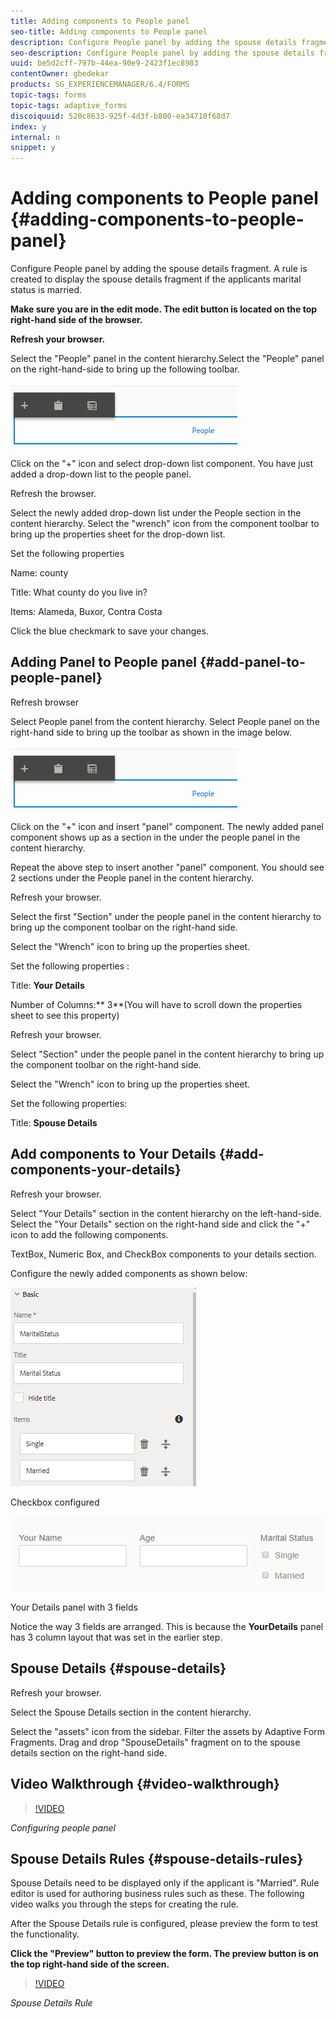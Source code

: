 ```yaml
---
title: Adding components to People panel
seo-title: Adding components to People panel
description: Configure People panel by adding the spouse details fragment. A rule is created to display the spouse details fragment if the applicants marital status is married.
seo-description: Configure People panel by adding the spouse details fragment. A rule is created to display the spouse details fragment if the applicants marital status is married.
uuid: be5d2cff-797b-44ea-90e9-2423f1ec8983
contentOwner: gbedekar
products: SG_EXPERIENCEMANAGER/6.4/FORMS
topic-tags: forms
topic-tags: adaptive_forms
discoiquuid: 520c8633-925f-4d3f-b800-ea34710f68d7
index: y
internal: n
snippet: y
---
```


# Adding components to People panel {#adding-components-to-people-panel}

Configure People panel by adding the spouse details fragment. A rule is created to display the spouse details fragment if the applicants marital status is married.


**Make sure you are in the edit mode. The edit button is located on the top right-hand side of the browser.**

**Refresh your browser.**

Select the "People" panel in the content hierarchy.Select the "People" panel on the right-hand-side to bring up the following toolbar.

![peoplepanel](assets/addingcomponentstopeoplepanel.png)

Click on the "+" icon and select drop-down list component. You have just added a drop-down list to the people panel.

Refresh the browser.

Select the newly added drop-down list under the People section in the content hierarchy. Select the "wrench" icon from the component toolbar to bring up the properties sheet for the drop-down list.

Set the following properties

Name: county

Title: What county do you live in?

Items: Alameda, Buxor, Contra Costa

Click the blue checkmark to save your changes.

## Adding Panel to People panel {#add-panel-to-people-panel}

Refresh browser

Select People panel from the content hierarchy. Select People panel on the right-hand side to bring up the toolbar as shown in the image below.

![](assets/addingcomponentstopeoplepanel-1.png)

Click on the "+" icon and insert "panel" component. The newly added panel component shows up as a section in the under the people panel in the content hierarchy.

Repeat the above step to insert another "panel" component. You should see 2 sections under the People panel in the content hierarchy.

Refresh your browser.

Select the first "Section" under the people panel in the content hierarchy to bring up the component toolbar on the right-hand side.

Select the "Wrench" icon to bring up the properties sheet.

Set the following properties :

Title: **Your Details**

Number of Columns:** 3**(You will have to scroll down the properties sheet to see this property)

Refresh your browser.

Select "Section" under the people panel in the content hierarchy to bring up the component toolbar on the right-hand side.

Select the "Wrench" icon to bring up the properties sheet.

Set the following properties:

Title: **Spouse Details**

## Add components to Your Details  {#add-components-your-details}

Refresh your browser.

Select "Your Details" section in the content hierarchy on the left-hand-side. Select the "Your Details" section on the right-hand side and click the "+" icon to add the following components.

TextBox, Numeric Box, and CheckBox components to your details section.

Configure the newly added components as shown below:

![maritalstatus](assets/checkboxproperties.png)

Checkbox configured

![yourdetailspanel](assets/yourdetailspanel.png)

Your Details panel with 3 fields

Notice the way 3 fields are arranged. This is because the **YourDetails** panel has 3 column layout that was set in the earlier step.

## Spouse Details {#spouse-details}

Refresh your browser.

Select the Spouse Details section in the content hierarchy.

Select the "assets" icon from the sidebar. Filter the assets by Adaptive Form Fragments. Drag and drop "SpouseDetails" fragment on to the spouse details section on the right-hand side.

## Video Walkthrough {#video-walkthrough}

>[!VIDEO](https://video.tv.adobe.com/v/22193?quality=9)

*Configuring people panel*

## Spouse Details Rules {#spouse-details-rules}

Spouse Details need to be displayed only if the applicant is "Married". Rule editor is used for authoring business rules such as these. The following video walks you through the steps for creating the rule.

After the Spouse Details rule is configured, please preview the form to test the functionality.

**Click the "Preview" button to preview the form. The preview button is on the top right-hand side of the screen.**

>[!VIDEO](https://video.tv.adobe.com/v/22195?quality=9)

*Spouse Details Rule*

